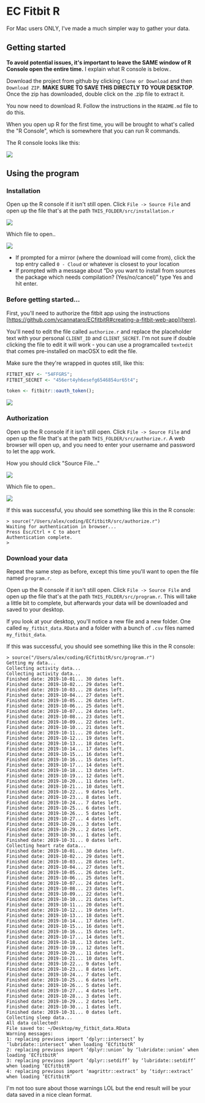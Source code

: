 # EC Fitbit R

For Mac users ONLY, I've made a much simpler way to gather your data.

## Getting started

**To avoid potential issues, it's important to leave the SAME window of R Console open the entire time.** I explain what R console is below..

Download the project from github by clicking `Clone or Download` and then `Download ZIP`. **MAKE SURE TO SAVE THIS DIRECTLY TO YOUR DESKTOP**.
Once the zip has downloaded, double click on the .zip file to extract it.

You now need to download R. Follow the instructions in the `README.md` file to do this.

When you open up R for the first time, you will be brought to what's called the "R Console", which is somewhere that you can run R commands.

The R console looks like this:

![](img/r_console.png)


## Using the program

### Installation

Open up the R console if it isn't still open. Click `File -> Source File` and open up the file that's at the path `THIS_FOLDER/src/installation.r`

![](img/source_file.png)

Which file to open..

![](img/installation.png)

- If prompted for a mirror (where the download will come from), click the top entry called `0 - Cloud` or whatever is closest to your location
- If prompted with a message about “Do you want to install from sources the package which needs compilation? (Yes/no/cancel)” type Yes and hit enter.

### Before getting started...

First, you'll need to authorize the fitbit app using the instructions [https://github.com/vcannataro/ECfitbitR#creating-a-fitbit-web-app](here).

You'll need to edit the file called `authorize.r` and replace the placeholder text with your personal `CLIENT_ID` and `CLIENT_SECRET`.
I'm not sure if double clicking the file to edit it will work - you can use a programcalled `textedit` that comes pre-installed on macOSX to edit the file.

Make sure the they're wrapped in quotes still, like this:
```r
FITBIT_KEY <- "54FFGRS";
FITBIT_SECRET <- "456ert4yh6esefg6546854ur65t4";

token <- fitbitr::oauth_token();
```

![](img/edit_file.png)


### Authorization

Open up the R console if it isn't still open. Click `File -> Source File` and open up the file that's at the path `THIS_FOLDER/src/authorize.r`.
A web browser will open up, and you need to enter your username and password to let the app work.

How you should click "Source File..."

![](img/source_file.png)

Which file to open..

![](img/open_file.png)

If this was successful, you should see something like this in the R console:
```
> source("/Users/alex/coding/ECfitbitR/src/authorize.r")
Waiting for authentication in browser...
Press Esc/Ctrl + C to abort
Authentication complete.
> 
```

### Download your data

Repeat the same step as before, except this time you'll want to open the file named `program.r`.

Open up the R console if it isn't still open. Click `File -> Source File` and open up the file that's at the path `THIS_FOLDER/src/program.r`.
This will take a little bit to complete, but afterwards your data will be downloaded and saved to your desktop.

If you look at your desktop, you'll notice a new file and a new folder. One called `my_fitbit_data.RData` and a folder with a bunch of `.csv` files named `my_fitbit_data`.

If this was successful, you should see something like this in the R console:
```
> source("/Users/alex/coding/ECfitbitR/src/program.r")
Getting my data...
Collecting activity data...
Collecting activity data...
Finished date: 2019-10-01... 30 dates left.
Finished date: 2019-10-02... 29 dates left.
Finished date: 2019-10-03... 28 dates left.
Finished date: 2019-10-04... 27 dates left.
Finished date: 2019-10-05... 26 dates left.
Finished date: 2019-10-06... 25 dates left.
Finished date: 2019-10-07... 24 dates left.
Finished date: 2019-10-08... 23 dates left.
Finished date: 2019-10-09... 22 dates left.
Finished date: 2019-10-10... 21 dates left.
Finished date: 2019-10-11... 20 dates left.
Finished date: 2019-10-12... 19 dates left.
Finished date: 2019-10-13... 18 dates left.
Finished date: 2019-10-14... 17 dates left.
Finished date: 2019-10-15... 16 dates left.
Finished date: 2019-10-16... 15 dates left.
Finished date: 2019-10-17... 14 dates left.
Finished date: 2019-10-18... 13 dates left.
Finished date: 2019-10-19... 12 dates left.
Finished date: 2019-10-20... 11 dates left.
Finished date: 2019-10-21... 10 dates left.
Finished date: 2019-10-22... 9 dates left.
Finished date: 2019-10-23... 8 dates left.
Finished date: 2019-10-24... 7 dates left.
Finished date: 2019-10-25... 6 dates left.
Finished date: 2019-10-26... 5 dates left.
Finished date: 2019-10-27... 4 dates left.
Finished date: 2019-10-28... 3 dates left.
Finished date: 2019-10-29... 2 dates left.
Finished date: 2019-10-30... 1 dates left.
Finished date: 2019-10-31... 0 dates left.
Collecting heart rate data...
Finished date: 2019-10-01... 30 dates left.
Finished date: 2019-10-02... 29 dates left.
Finished date: 2019-10-03... 28 dates left.
Finished date: 2019-10-04... 27 dates left.
Finished date: 2019-10-05... 26 dates left.
Finished date: 2019-10-06... 25 dates left.
Finished date: 2019-10-07... 24 dates left.
Finished date: 2019-10-08... 23 dates left.
Finished date: 2019-10-09... 22 dates left.
Finished date: 2019-10-10... 21 dates left.
Finished date: 2019-10-11... 20 dates left.
Finished date: 2019-10-12... 19 dates left.
Finished date: 2019-10-13... 18 dates left.
Finished date: 2019-10-14... 17 dates left.
Finished date: 2019-10-15... 16 dates left.
Finished date: 2019-10-16... 15 dates left.
Finished date: 2019-10-17... 14 dates left.
Finished date: 2019-10-18... 13 dates left.
Finished date: 2019-10-19... 12 dates left.
Finished date: 2019-10-20... 11 dates left.
Finished date: 2019-10-21... 10 dates left.
Finished date: 2019-10-22... 9 dates left.
Finished date: 2019-10-23... 8 dates left.
Finished date: 2019-10-24... 7 dates left.
Finished date: 2019-10-25... 6 dates left.
Finished date: 2019-10-26... 5 dates left.
Finished date: 2019-10-27... 4 dates left.
Finished date: 2019-10-28... 3 dates left.
Finished date: 2019-10-29... 2 dates left.
Finished date: 2019-10-30... 1 dates left.
Finished date: 2019-10-31... 0 dates left.
Collecting sleep data...
All data collected!
File saved to: ~/Desktop/my_fitbit_data.RData
Warning messages:
1: replacing previous import ‘dplyr::intersect’ by ‘lubridate::intersect’ when loading ‘ECfitbitR’ 
2: replacing previous import ‘dplyr::union’ by ‘lubridate::union’ when loading ‘ECfitbitR’ 
3: replacing previous import ‘dplyr::setdiff’ by ‘lubridate::setdiff’ when loading ‘ECfitbitR’ 
4: replacing previous import ‘magrittr::extract’ by ‘tidyr::extract’ when loading ‘ECfitbitR’ 
```

I'm not too sure about those warnings LOL but the end result will be your data saved in a nice clean format.

